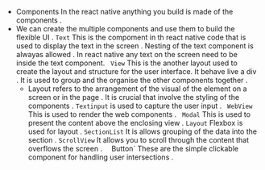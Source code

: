 - Components  In the react native anything you build is made of the components .
 - We can create the multiple components and use them to build the flexible UI .
  `Text` This is the compoment in th react native code that is used to display the text in the screen .
   Nesting of the text component is alwayas allowed .
   In react native any text on the screen need to be inside the text component.
  ` View` This is the another layout used to create the layout and structure for the user interface. It behave live a div . It is used to group and the organise the other components together .
   - Layout refers to the arrangement of the visual of the  element on a screen or in the page . It is crucial that involve the styling of the components .
 `Textinput` is used to capture the user input .
 ` WebView` This is used to render the web components .
 ` Modal` This is used to present the content above the enclosing view .
 `Layout` Flexbox is used for layout  .
 `SectionList` It is allows grouping of the data into the section .
 `ScrollView` It allows you to scroll through the content that overflows the screen .
 ` 
 `Button` These are the simple clickable component for handling user intersections .
 
